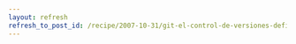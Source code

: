 ```yaml
---
layout: refresh
refresh_to_post_id: /recipe/2007-10-31/git-el-control-de-versiones-definitivo-por-ahora.html
---
```

